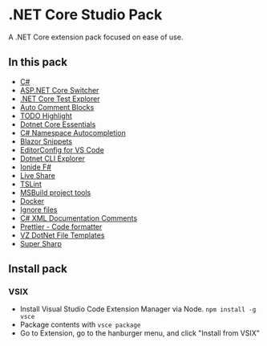 # .NET Core Studio Pack

A .NET Core extension pack focused on ease of use.

## In this pack

- [C#](https://marketplace.visualstudio.com/items?itemName=ms-dotnettools.csharp)
- [ASP.NET Core Switcher](https://marketplace.visualstudio.com/items?itemName=adrianwilczynski.asp-net-core-switcher)
- [.NET Core Test Explorer](https://marketplace.visualstudio.com/items?itemName=formulahendry.dotnet-test-explorer)
- [Auto Comment Blocks](https://marketplace.visualstudio.com/items?itemName=kevinkyang.auto-comment-blocks)
- [TODO Highlight](https://marketplace.visualstudio.com/items?itemName=wayou.vscode-todo-highlight)
- [Dotnet Core Essentials](https://marketplace.visualstudio.com/items?itemName=kishoreithadi.dotnet-core-essentials)
- [C# Namespace Autocompletion](https://marketplace.visualstudio.com/items?itemName=adrianwilczynski.namespace)
- [Blazor Snippets](https://marketplace.visualstudio.com/items?itemName=ScottSauber.blazorsnippets)
- [EditorConfig for VS Code](https://marketplace.visualstudio.com/items?itemName=EditorConfig.EditorConfig)
- [Dotnet CLI Explorer](https://marketplace.visualstudio.com/items?itemName=mfery.dotnetexplorer)
- [Ionide F#](https://marketplace.visualstudio.com/items?itemName=Ionide.Ionide-fsharp)
- [Live Share](https://marketplace.visualstudio.com/items?itemName=MS-vsliveshare.vsliveshare)
- [TSLint](https://marketplace.visualstudio.com/items?itemName=ms-vscode.vscode-typescript-tslint-plugin)
- [MSBuild project tools](https://marketplace.visualstudio.com/items?itemName=tintoy.msbuild-project-tools)
- [Docker](https://marketplace.visualstudio.com/items?itemName=ms-azuretools.vscode-docker)
- [Ignore files](https://marketplace.visualstudio.com/items?itemName=ldez.ignore-files)
- [C# XML Documentation Comments](https://marketplace.visualstudio.com/items?itemName=k--kato.docomment)
- [Prettier - Code formatter](https://marketplace.visualstudio.com/items?itemName=esbenp.prettier-vscode)
- [VZ DotNet File Templates](https://marketplace.visualstudio.com/items?itemName=VisualZoran.vz-dotnet-file-templates)
- [Super Sharp](https://marketplace.visualstudio.com/items?itemName=craigthomas.supersharp)

## Install pack

### VSIX

- Install Visual Studio Code Extension Manager via Node. `npm install -g vsce`
- Package contents with `vsce package`
- Go to Extension, go to the hanburger menu, and click "Install from VSIX"
